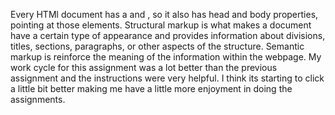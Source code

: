 Every HTMl document has a <head> and <body>, so it also has head and body properties, pointing at those elements.
Structural markup is what makes a document have a certain type of appearance and provides information about divisions, titles, sections, paragraphs, or other aspects of the structure. Semantic markup is reinforce the meaning of the information within the webpage.
My work cycle for this assignment was a lot better than the previous assignment and the instructions were very helpful. I think its starting to click a little bit better making me have a little more enjoyment in doing the assignments.
